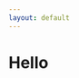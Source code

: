 ```yaml
---
layout: default
---
```


<div class="container">
  <div class="row">
    <div class="col-xs-8 col-xs-offset 2">
      <h1>Hello</h1>
    </div>
  </div>
</div>
